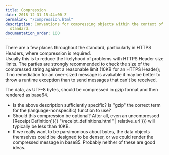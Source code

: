 ```yaml
---
title: Compression
date: 2018-12-31 15:44:00 Z
permalink: "/compression.html"
description: Conventions for compressing objects within the context of the 402-Receipts
  standard.
documentation_order: 100
---
```


There are a few places throughout the standard, particularly in HTTPS Headers, where compression is required.  
Usually this is to reduce the likelyhood of problems with HTTPS Header size limits. The parties are strongly recommended to check the size of the compressed string against a reasonable limit (10KB for an HTTPS Header); if no remediation for an over-sized message is avaliable it may be better to throw a runtime exception than to send messages that can't be received. 

The data, as UTF-8 bytes, should be compressed in gzip format and then rendered as base64.

- Is the above description sufficiently specific? Is "gzip" the correct term for the (language-nonspecific) function to use?
- Should this compression be optional? After all, even an uncompressed [Receipt Definition]({{ "/receipt_definitions.html" | relative_url }}) will typically be less than 10KB. 
- If we really want to be parsimonious about bytes, the data objects themselves could be designed to be denser, or we could render the compressed message in base85. Probably neither of these are good ideas.

